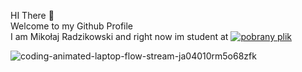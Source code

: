 HI There 👋<br>
Welcome to my Github Profile<br>
I am Mikołaj Radzikowski and right now im student at [![pobrany plik](https://github.com/jarekmadczak/jarekmadczak/assets/82841077/ff112007-60ba-48da-a5d6-c41a76be16bd)](https://www.ur.edu.pl/pl/)

![coding-animated-laptop-flow-stream-ja04010rm5o68zfk](https://github.com/jarekmadczak/jarekmadczak/assets/82841077/ef1afa3a-2469-4079-9ac9-c0c441359ef2)

